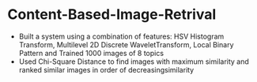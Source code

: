 # Content-Based-Image-Retrival

- Built a system using a combination of features: HSV Histogram Transform, Multilevel 2D Discrete WaveletTransform, Local Binary Pattern and Trained 1000 images of 8 topics
- Used Chi-Square Distance to find images with maximum similarity and ranked similar images in order of decreasingsimilarity
